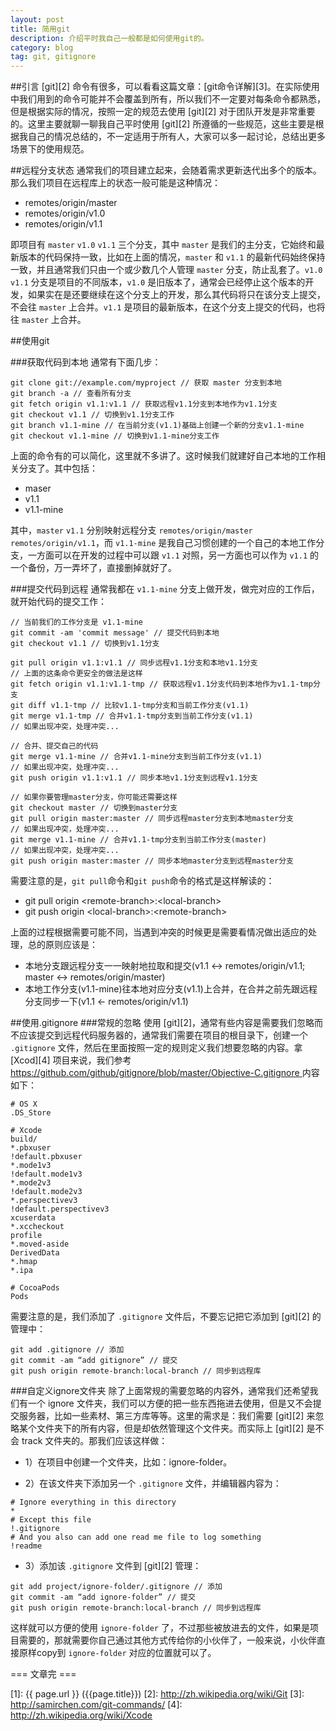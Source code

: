 ```yaml
---
layout: post
title: 简用git
description: 介绍平时我自己一般都是如何使用git的。
category: blog
tag: git, gitignore
---
```


##引言
[git][2] 命令有很多，可以看看这篇文章：[git命令详解][3]。在实际使用中我们用到的命令可能并不会覆盖到所有，所以我们不一定要对每条命令都熟悉，但是根据实际的情况，按照一定的规范去使用 [git][2] 对于团队开发是非常重要的。这里主要就聊一聊我自己平时使用 [git][2] 所遵循的一些规范，这些主要是根据我自己的情况总结的，不一定适用于所有人，大家可以多一起讨论，总结出更多场景下的使用规范。

##远程分支状态
通常我们的项目建立起来，会随着需求更新迭代出多个的版本。那么我们项目在远程库上的状态一般可能是这种情况：

- remotes/origin/master
- remotes/origin/v1.0
- remotes/origin/v1.1

即项目有 `master` `v1.0` `v1.1` 三个分支，其中 `master` 是我们的主分支，它始终和最新版本的代码保持一致，比如在上面的情况，`master` 和 `v1.1` 的最新代码始终保持一致，并且通常我们只由一个或少数几个人管理 `master` 分支，防止乱套了。`v1.0` `v1.1` 分支是项目的不同版本，`v1.0` 是旧版本了，通常会已经停止这个版本的开发，如果实在是还要继续在这个分支上的开发，那么其代码将只在该分支上提交，不会往 `master` 上合并。`v1.1` 是项目的最新版本，在这个分支上提交的代码，也将往 `master` 上合并。

##使用git

###获取代码到本地
通常有下面几步：

	git clone git://example.com/myproject // 获取 master 分支到本地
	git branch -a // 查看所有分支
	git fetch origin v1.1:v1.1 // 获取远程v1.1分支到本地作为v1.1分支
	git checkout v1.1 // 切换到v1.1分支工作
	git branch v1.1-mine // 在当前分支(v1.1)基础上创建一个新的分支v1.1-mine
	git checkout v1.1-mine // 切换到v1.1-mine分支工作

上面的命令有的可以简化，这里就不多讲了。这时候我们就建好自己本地的工作相关分支了。其中包括：

- maser
- v1.1
- v1.1-mine

其中，`master` `v1.1` 分别映射远程分支 `remotes/origin/master` `remotes/origin/v1.1`，而 `v1.1-mine` 是我自己习惯创建的一个自己的本地工作分支，一方面可以在开发的过程中可以跟 `v1.1` 对照，另一方面也可以作为 `v1.1` 的一个备份，万一弄坏了，直接删掉就好了。

###提交代码到远程
通常我都在 `v1.1-mine` 分支上做开发，做完对应的工作后，就开始代码的提交工作：

	// 当前我们的工作分支是 v1.1-mine
	git commit -am 'commit message' // 提交代码到本地
	git checkout v1.1 // 切换到v1.1分支
	
	git pull origin v1.1:v1.1 // 同步远程v1.1分支和本地v1.1分支
	// 上面的这条命令更安全的做法是这样
	git fetch origin v1.1:v1.1-tmp // 获取远程v1.1分支代码到本地作为v1.1-tmp分支
	git diff v1.1-tmp // 比较v1.1-tmp分支和当前工作分支(v1.1)
	git merge v1.1-tmp // 合并v1.1-tmp分支到当前工作分支(v1.1)
	// 如果出现冲突，处理冲突...
	
	// 合并、提交自己的代码
	git merge v1.1-mine // 合并v1.1-mine分支到当前工作分支(v1.1)
	// 如果出现冲突，处理冲突...
	git push origin v1.1:v1.1 // 同步本地v1.1分支到远程v1.1分支
	
	// 如果你要管理master分支，你可能还需要这样
	git checkout master // 切换到master分支
	git pull origin master:master // 同步远程master分支到本地master分支
	// 如果出现冲突，处理冲突...
	git merge v1.1-mine // 合并v1.1-tmp分支到当前工作分支(master)
	// 如果出现冲突，处理冲突...
	git push origin master:master // 同步本地master分支到远程master分支

需要注意的是，`git pull`命令和`git push`命令的格式是这样解读的：

- git pull origin <remote-branch\>:<local-branch\>
- git push origin <local-branch\>:<remote-branch\>

上面的过程根据需要可能不同，当遇到冲突的时候更是需要看情况做出适应的处理，总的原则应该是：

- 本地分支跟远程分支一一映射地拉取和提交(v1.1 <-> remotes/origin/v1.1; master <-> remotes/origin/master)
- 本地工作分支(v1.1-mine)往本地对应分支(v1.1)上合并，在合并之前先跟远程分支同步一下(v1.1 <- remotes/origin/v1.1)

##使用.gitignore
###常规的忽略
使用 [git][2]，通常有些内容是需要我们忽略而不应该提交到远程代码服务器的，通常我们需要在项目的根目录下，创建一个 `.gitignore` 文件，然后在里面按照一定的规则定义我们想要忽略的内容。拿 [Xcod][4] 项目来说，我们参考 [https://github.com/github/gitignore/blob/master/Objective-C.gitignore ](https://github.com/github/gitignore/blob/master/Objective-C.gitignore) 内容如下：

	# OS X
	.DS_Store

	# Xcode
	build/
	*.pbxuser
	!default.pbxuser
	*.mode1v3
	!default.mode1v3
	*.mode2v3
	!default.mode2v3
	*.perspectivev3
	!default.perspectivev3
	xcuserdata
	*.xccheckout
	profile
	*.moved-aside
	DerivedData
	*.hmap
	*.ipa

	# CocoaPods
	Pods

需要注意的是，我们添加了 `.gitignore` 文件后，不要忘记把它添加到 [git][2] 的管理中：

	git add .gitignore // 添加
	git commit -am “add gitignore” // 提交
	git push origin remote-branch:local-branch // 同步到远程库


###自定义ignore文件夹
除了上面常规的需要忽略的内容外，通常我们还希望我们有一个 ignore 文件夹，我们可以方便的把一些东西拖进去使用，但是又不会提交服务器，比如一些素材、第三方库等等。这里的需求是：我们需要 [git][2] 来忽略某个文件夹下的所有内容，但是却依然管理这个文件夹。而实际上 [git][2] 是不会 track 文件夹的。那我们应该这样做：

- 1）在项目中创建一个文件夹，比如：ignore-folder。

- 2）在该文件夹下添加另一个 `.gitignore` 文件，并编辑器内容为：

>
	# Ignore everything in this directory
	*
	# Except this file
	!.gitignore
	# And you also can add one read me file to log something
	!readme 

- 3）添加该 `.gitignore` 文件到 [git][2] 管理：

>
	git add project/ignore-folder/.gitignore // 添加
	git commit -am “add ignore-folder” // 提交
	git push origin remote-branch:local-branch // 同步到远程库

这样就可以方便的使用 `ignore-folder` 了，不过那些被放进去的文件，如果是项目需要的，那就需要你自己通过其他方式传给你的小伙伴了，一般来说，小伙伴直接原样copy到 `ignore-folder` 对应的位置就可以了。

=== 文章完 ===

[SamirChen]: http://samirchen.com "SamirChen"
[1]: {{ page.url }} ({{page.title}})
[2]: http://zh.wikipedia.org/wiki/Git
[3]: http://samirchen.com/git-commands/
[4]: http://zh.wikipedia.org/wiki/Xcode